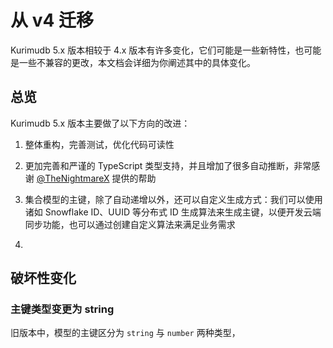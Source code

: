 # 从 v4 迁移

Kurimudb 5.x 版本相较于 4.x 版本有许多变化，它们可能是一些新特性，也可能是一些不兼容的更改，本文档会详细为你阐述其中的具体变化。

## 总览

Kurimudb 5.x 版本主要做了以下方向的改进：

1. 整体重构，完善测试，优化代码可读性

2. 更加完善和严谨的 TypeScript 类型支持，并且增加了很多自动推断，非常感谢 [@TheNightmareX](https://github.com/TheNightmareX) 提供的帮助

3. 集合模型的主键，除了自动递增以外，还可以自定义生成方式：我们可以使用诸如 Snowflake ID、UUID 等分布式 ID 生成算法来生成主键，以便开发云端同步功能，也可以通过创建自定义算法来满足业务需求

4.

## 破坏性变化

### 主键类型变更为 string

旧版本中，模型的主键区分为 `string` 与 `number` 两种类型，
